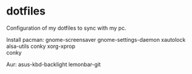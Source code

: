 # dotfiles

Configuration of my dotfiles to sync with my pc.

Install
pacman:
gnome-screensaver
gnome-settings-daemon
xautolock
alsa-utils
conky
xorg-xprop      
conky



Aur:
asus-kbd-backlight
lemonbar-git
